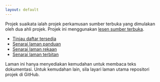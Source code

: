 ```yaml
---
layout: default
---
```


Projek suaikata ialah projek perkamusan sumber terbuka yang
dimulakan oleh dua ahli projek. Projek ini menggunakan
[lesen sumber terbuka][LN].

* [Tinjau daftar tersedia][TU]
* [Senarai laman panduan][PN]
* [Senarai laman rekaan][RN]
* [Senarai laman terbitan][TN]

Laman ini hanya menyediakan kemudahan untuk membaca teks
dokumentasi. Untuk kemudahan lain, sila layari laman utama
repositori projek di GitHub.


  [LN]: panduan/lesen.md
  [TU]: kajian/index.md
  [PN]: panduan/index.md
  [RN]: rekaan/index.md
  [TN]: terbitan/index.md
